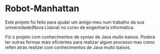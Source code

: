 # Robot-Manhattan

Este projeto foi feito para ajudar um amigo meu num trabalho da sua universidade(Nova Lisboa) no curso de engenharia informatica.

Fiz o projeto com conhecimentos de syntax de Java muito baixos. Podera ter outras formas mais eficientes para realizar algum processo mas como referi atrás realizei com conhecimentos de Java muito baixos.
